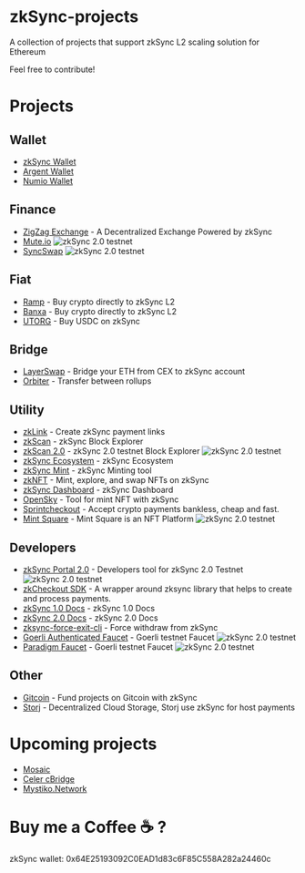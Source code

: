 # zkSync-projects
A collection of projects that support zkSync L2 scaling solution for Ethereum

Feel free to contribute!


# Projects

## Wallet

- [zkSync Wallet](https://wallet.zksync.io/)
- [Argent Wallet](https://www.argent.xyz/)
- [Numio Wallet](https://www.numio.one/)

## Finance

- [ZigZag Exchange](https://info.zigzag.exchange/) - A Decentralized Exchange Powered by zkSync
- [Mute.io](https://testnet.switch.mute.io)  ![zkSync 2.0 testnet](https://img.shields.io/badge/zkSync%202.0-testnet-brightgreen)
- [SyncSwap](https://syncswap.xyz/)  ![zkSync 2.0 testnet](https://img.shields.io/badge/zkSync%202.0-testnet-brightgreen)


## Fiat

- [Ramp](https://ramp.network/buy/) - Buy crypto directly to zkSync L2
- [Banxa](https://l2.banxa.com/) - Buy crypto directly to zkSync L2
- [UTORG](https://utorg.pro/buy-usdczk-with-eur/) - Buy USDC on zkSync

## Bridge

- [LayerSwap](https://www.layerswap.io/) - Bridge your ETH from CEX to zkSync account
- [Orbiter](https://www.orbiter.finance/) - Transfer between rollups

## Utility

- [zkLink](https://link.zksync.io/) - Create zkSync payment links
- [zkScan](https://zkscan.io/) - zkSync Block Explorer
- [zkScan 2.0](https://zksync2-testnet.zkscan.io/) - zkSync 2.0 testnet Block Explorer ![zkSync 2.0 testnet](https://img.shields.io/badge/zkSync%202.0-testnet-brightgreen)
- [zkSync Ecosystem](https://ecosystem.zksync.io/) - zkSync Ecosystem
- [zkSync Mint](https://mint.zksync.dev/) - zkSync Minting tool
- [zkNFT](https://zknft.xyz) - Mint, explore, and swap NFTs on zkSync 
- [zkSync Dashboard](https://dune.xyz/Marcov/zkSync) - zkSync Dashboard
- [OpenSky](https://open-sky.vercel.app/) - Tool for mint NFT with zkSync
- [Sprintcheckout](https://www.sprintcheckout.com/) - Accept crypto payments bankless, cheap and fast.
- [Mint Square](https://mintsquare.io/) - Mint Square is an NFT Platform ![zkSync 2.0 testnet](https://img.shields.io/badge/zkSync%202.0-testnet-brightgreen)

## Developers

- [zkSync Portal 2.0](https://portal.zksync.io/) - Developers tool for zkSync 2.0 Testnet ![zkSync 2.0 testnet](https://img.shields.io/badge/zkSync%202.0-testnet-brightgreen)
- [zkCheckout SDK](https://www.npmjs.com/package/zksync-checkout) - A wrapper around zksync library that helps to create and process payments.
- [zkSync 1.0 Docs](https://docs.zksync.io/dev/) - zkSync 1.0 Docs
- [zkSync 2.0 Docs](https://v2-docs.zksync.io/dev/) - zkSync 2.0 Docs
- [zksync-force-exit-cli](https://www.npmjs.com/package/zksync-force-exit-cli) - Force withdraw from zkSync
- [Goerli Authenticated Faucet](https://goerli-faucet.mudit.blog/) - Goerli testnet Faucet ![zkSync 2.0 testnet](https://img.shields.io/badge/zkSync%202.0-testnet-brightgreen)
- [Paradigm Faucet](https://faucet.paradigm.xyz/) - Goerli testnet Faucet ![zkSync 2.0 testnet](https://img.shields.io/badge/zkSync%202.0-testnet-brightgreen)

## Other

- [Gitcoin](https://gitcoin.co/) - Fund projects on Gitcoin with zkSync
- [Storj](https://www.storj.io/) - Decentralized Cloud Storage, Storj use zkSync for host payments

# Upcoming projects

- [Mosaic](https://mosaic.composable.finance/)
- [Celer cBridge](https://cbridge.celer.network/)
- [Mystiko.Network](https://mystiko.network/)



# Buy me a Coffee :coffee: ?

zkSync wallet: 0x64E25193092C0EAD1d83c6F85C558A282a24460c
